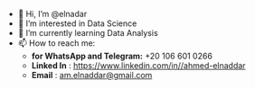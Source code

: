 - 👋 Hi, I’m @elnadar
- 👀 I’m interested in Data Science
- 🌱 I’m currently learning Data Analysis
- 📫 How to reach me:
    * __for WhatsApp and Telegram:__ +20 106 601 0266
    * __Linked In__ : https://www.linkedin.com/in//ahmed-elnaddar
    * __Email__ : am.elnaddar@gmail.com

<!---
elnadar/elnadar is a ✨ special ✨ repository because its `README.md` (this file) appears on your GitHub profile.
You can click the Preview link to take a look at your changes.
--->
